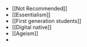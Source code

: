 - [[Not Recommended]]
- [[Essentialism]]
- [[First generation students]]
- [[Digital native]]
- [[Ageism]]
-
